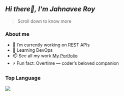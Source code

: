 ## ***Hi there👋, I'm Jahnavee Roy***
> Scroll down to know more

### About me
- 🔭 I’m currently working on REST APIs
- 🌱 Learning DevOps
- 📫 See all my work [My Portfolio](https://jahnaveeroy.com/)
- ⚡ Fun fact: Overtime — coder’s beloved companion

### Top Language
<img src="https://github-readme-stats.vercel.app/api/top-langs/?username=jahnavee45&layout=compact"/>
<!--
- 👯 I’m looking to collaborate on ...
- 🤔 I’m looking for help with ...
- 💬 Ask me about ...
- 😄 Pronouns: ...

follow is repo to get more statistics demo
https://github.com/anuraghazra/github-readme-stats

to show statistics
<img align="left" width="47%" src="https://github-readme-stats.vercel.app/api?username=jahnavee45&show_icons=true"/>
<img align="left" width="37%" src="https://github-readme-stats.vercel.app/api/top-langs/?username=jahnavee45&layout=compact"/>
-->
